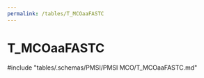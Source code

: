 ```yaml
---
permalink: /tables/T_MCOaaFASTC
---
```

# T_MCOaaFASTC
<!-- SPDX-License-Identifier: MPL-2.0 -->

<!-- ATTENTION : Ne pas supprimer ou modifier la ligne ci-dessous -->
#include "tables/.schemas/PMSI/PMSI MCO/T_MCOaaFASTC.md"
<!-- ATTENTION : Ne pas supprimer ou modifier la ligne ci-dessus -->

